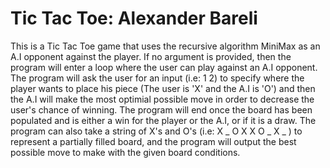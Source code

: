 # Tic Tac Toe: Alexander Bareli

This is a Tic Tac Toe game that uses the recursive algorithm MiniMax as an A.I opponent against the player. If no argument is provided, then the program will enter a loop where the user can play against an A.I opponent. The program will ask the user for an input (i.e: 1 2) to specify where the player wants to place his piece (The user is 'X' and the A.I is 'O') and then the A.I will make the most optimial possible move in order to decrease the user's chance of winning. The program will end once the board has been populated and is either a win for the player or the A.I, or if it is a draw. The program can also take a string of X's and O's (i.e: X _ O X X O _ X _ ) to represent a partially filled board, and the program will output the best possible move to make with the given board conditions.  